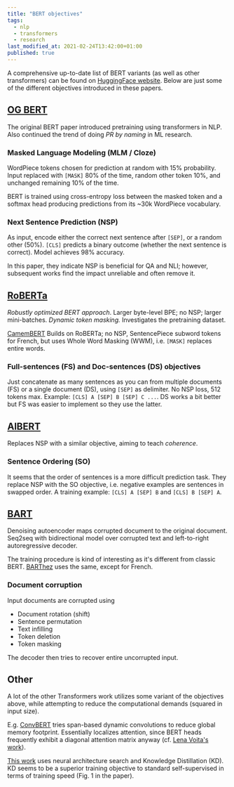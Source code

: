 ```yaml
---
title: "BERT objectives"
tags:
  - nlp
  - transformers
  - research
last_modified_at: 2021-02-24T13:42:00+01:00
published: true
---
```



A comprehensive up-to-date list of BERT variants (as well as other transformers)
can be found on [HuggingFace website](https://huggingface.co/transformers/).
Below are just some of the different objectives introduced in these papers.


## [OG BERT](https://arxiv.org/pdf/1810.04805.pdf)

The original BERT paper introduced pretraining using transformers in NLP.
Also continued the trend of doing *PR by naming* in ML research.


### Masked Language Modeling (MLM / Cloze)

WordPiece tokens chosen for prediction at random with 15% probability.
Input replaced with `[MASK]` 80% of the time, random other token 10%, and
unchanged remaining 10% of the time.

BERT is trained using cross-entropy loss between the masked token and a softmax
head producing predictions from its ~30k WordPiece vocabulary.


### Next Sentence Prediction (NSP)

As input, encode either the correct next sentence after `[SEP]`, or a random
other (50%).
`[CLS]` predicts a binary outcome (whether the next sentence is correct).
Model achieves 98% accuracy.

In this paper, they indicate NSP is beneficial for QA and NLI; however,
subsequent works find the impact unreliable and often remove it.


## [RoBERTa](https://arxiv.org/pdf/1907.11692.pdf)

*Robustly optimized BERT approach*.
Larger byte-level BPE; no NSP; larger mini-batches.
*Dynamic token masking.*
Investigates the pretraining dataset.

[CamemBERT](https://arxiv.org/pdf/1911.03894.pdf)
Builds on RoBERTa; no NSP, SentencePiece subword tokens for French, but uses
Whole Word Masking (WWM), i.e. `[MASK]` replaces entire words.


### Full-sentences (FS) and Doc-sentences (DS) objectives

Just concatenate as many sentences as you can from multiple documents (FS) or a
single document (DS), using `[SEP]` as delimiter. No NSP loss, 512 tokens max.
Example: `[CLS] A [SEP] B [SEP] C ...`.
DS works a bit better but FS was easier to implement so they use the latter.


## [AlBERT](https://arxiv.org/pdf/1909.11942.pdf)

Replaces NSP with a similar objective, aiming to teach *coherence*.

### Sentence Ordering (SO)

It seems that the order of sentences is a more difficult prediction task.
They replace NSP with the SO objective, i.e. negative examples are sentences in
swapped order. A training example: `[CLS] A [SEP] B` and `[CLS] B [SEP] A`.


## [BART](https://arxiv.org/pdf/1910.13461.pdf)

Denoising autoencoder maps corrupted document to the original document.
Seq2seq with bidirectional model over corrupted text and left-to-right
autoregressive decoder.

The training procedure is kind of interesting as it's different from classic BERT.
[BARThez](https://arxiv.org/pdf/2010.12321.pdf) uses the same, except for French.


### Document corruption

Input documents are corrupted using
* Document rotation (shift)
* Sentence permutation
* Text infilling
* Token deletion
* Token masking

The decoder then tries to recover entire uncorrupted input.


## Other

A lot of the other Transformers work utilizes some variant of the objectives
above, while attempting to reduce the computational demands (squared in input
size).

E.g. [ConvBERT](https://arxiv.org/pdf/2008.02496.pdf)
tries span-based dynamic convolutions to reduce global memory footprint.
Essentially localizes attention, since BERT heads frequently exhibit a diagonal
attention matrix anyway (cf. [Lena Voita's work](https://lena-voita.github.io/posts/acl19_heads.html)).

[This work](https://arxiv.org/pdf/2010.10499.pdf)
uses neural architecture search and Knowledge Distillation (KD).
KD seems to be a superior training objective to standard self-supervised in
terms of training speed (Fig. 1 in the paper).


